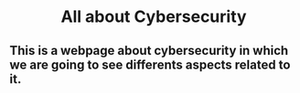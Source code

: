 
<h1 style="text-align: center;"><strong>All about Cybersecurity</strong></h1>
<h2><strong>This is a webpage about cybersecurity in which we are going to see differents aspects related to it.</strong></h2>
<h3>&nbsp;</h3>
<h1 style="text-align: center;">&nbsp;</h1>

